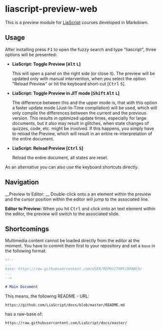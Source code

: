 # liascript-preview-web


This is a preview module for [LiaScript](https://LiaScript.github.io) courses developed in Markdown.

## Usage

After installing press <kbd>F1</kbd> to open the fuzzy search and type "liascript", three options will be presented:

* __LiaScript: Toggle Preview [<kbd>Alt</kbd> <kbd>L</kbd>]__

  This will open a panel on the right side (or close it).
  The preview will be updated only with manual intervention, when you select the option "Reload Preview" or hit the keyboard short-cut [<kbd>Ctrl</kbd> <kbd>S</kbd>].

* __LiaScript: Toggle Preview in JIT mode [<kbd>Shift</kbd> <kbd>Alt</kbd> <kbd>L</kbd>]__

  The difference between this and the upper mode is, that with this option a faster update mode (Just-In-Time compilation) will be used, which will only compile the differences between the current and the previous version.
  This results in optimized update times, especially for large documents, but it also may result in glitches, when state changes of quizzes, code, etc. might be involved.
  If this happens, you simply have to reload the Preview, which will result in an entire re-interpretation of the entire document.

* __LiaScript: Reload Preview [<kbd>Ctrl</kbd> <kbd>S</kbd>]__

  Reload the entire document, all states are reset.

As an alternative you can also use the keyboard shortcuts directly.


## Navigation

__Preview to Editor: __
Double-click onto a an element within the preview and the cursor position within the editor will jump to the associated line.

__Editor to Preview:__
When you hit <kbd>Ctrl</kbd> and click onto an text element within the editor, the preview will switch to the associated slide.


## Shortcomings

Multimedia content cannot be loaded directly from the editor at the moment.
You have to commit them first to your repository and set a `base` in the following format.

``` markdown
<!--
...
base: https://raw.githubusercontent.com/USER/REPOSITORY/BRANCH/
...
-->

# Main Document
```

This means, the following README - URL:

`https://github.com/LiaScript/docs/blob/master/README.md`

has a raw-base of:

`https://raw.githubusercontent.com/LiaScript/docs/master/`

